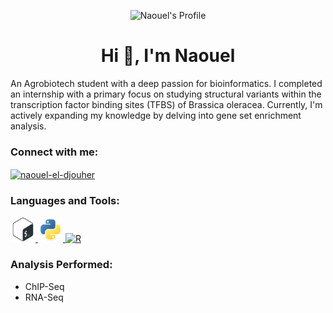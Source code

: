 <p align="center">
  <img src="https://images.unsplash.com/photo-1631557674886-42edec9aacaa?auto=format&fit=crop&q=80&w=400&h=300&ixlib=rb-4.0.3&ixid=M3wxMjA3fDB8MHxwaG90by1wYWdlfHx8fGVufDB8fHx8fA%3D%3D" alt="Naouel's Profile" width="600" height="400">
</p>

<h1 align="center">Hi 👋, I'm Naouel</h1>
<p style="text-align: left; font-weight: normal;">
  An Agrobiotech student with a deep passion for bioinformatics.
  I completed an internship with a primary focus on studying structural variants within the transcription factor binding sites (TFBS) of Brassica oleracea.
  Currently, I'm actively expanding my knowledge by delving into gene set enrichment analysis.
</p>

<h3 align="left">Connect with me:</h3>
<p align="left">
  <a href="https://linkedin.com/in/naouel-el-djouher" target="blank">
    <img align="center" src="https://raw.githubusercontent.com/rahuldkjain/github-profile-readme-generator/master/src/images/icons/Social/linked-in-alt.svg" alt="naouel-el-djouher" height="30" width="40" />
  </a>
</p>

<h3 align="left">Languages and Tools:</h3>
<p align="left">
  <a href="https://www.gnu.org/software/bash/" target="blank" rel="noreferrer">
    <img src="https://raw.githubusercontent.com/devicons/devicon/master/icons/bash/bash-original.svg" alt="bash" width="40" height="40"/>
  </a>
  <a href="https://www.python.org" target="blank" rel="noreferrer">
    <img src="https://raw.githubusercontent.com/devicons/devicon/master/icons/python/python-original.svg" alt="python" width="40" height="40"/>
  </a>
  <a href="https://www.r-project.org" target="blank" rel="noreferrer">
    <img src="https://www.r-project.org/logo/Rlogo.png" alt="R" width="40" height="40"/>
  </a>
</p>
<h3 align="left">Analysis Performed:</h3>
<ul>
  <li>ChIP-Seq</li>
  <li>RNA-Seq</li>
</ul>
